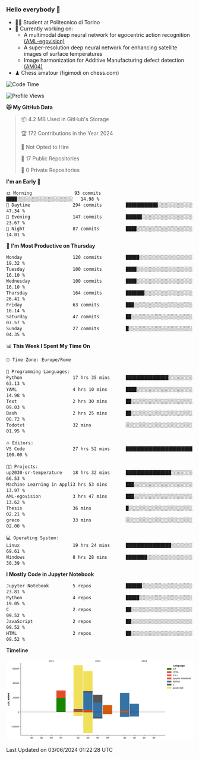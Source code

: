### Hello everybody 👋
- 🧑‍🎓 Student at Politecnico di Torino
- 🤖 Currently working on:
  - A multimodal deep neural network for egocentric action recognition [(AML-egovision)](https://github.com/figimodi/AML-egovision)
  - A super-resolution deep neural network for enhancing satellite images of surface temperatures
  - Image harmonization for Additive Manufacturing defect detection [(AM04)](https://github.com/figimodi/AM04)
- ♟ Chess amatour (figimodi on chess.com)

<!--
[![Figimodi's GitHub stats](https://github-readme-stats.vercel.app/api?username=figimodi&rank_icon=github&show_icons=true&include_all_commits=true)](https://github.com/figimodi/github-readme-stats)

![Top Langs](https://github-readme-stats.vercel.app/api/top-langs/?username=figimodi&layout=compact&)

[![Figimodi's WakaTime stats](https://github-readme-stats.vercel.app/api/wakatime?username=figimodi)](https://github.com/figimodi/github-readme-stats)
-->

<!--START_SECTION:waka-->
![Code Time](http://img.shields.io/badge/Code%20Time-156%20hrs%2018%20mins-blue)

![Profile Views](http://img.shields.io/badge/Profile%20Views-1-blue)

**🐱 My GitHub Data** 

> 📦 4.2 MB Used in GitHub's Storage 
 > 
> 🏆 172 Contributions in the Year 2024
 > 
> 🚫 Not Opted to Hire
 > 
> 📜 17 Public Repositories 
 > 
> 🔑 0 Private Repositories 
 > 
**I'm an Early 🐤** 

```text
🌞 Morning                93 commits          ████░░░░░░░░░░░░░░░░░░░░░   14.98 % 
🌆 Daytime                294 commits         ████████████░░░░░░░░░░░░░   47.34 % 
🌃 Evening                147 commits         ██████░░░░░░░░░░░░░░░░░░░   23.67 % 
🌙 Night                  87 commits          ████░░░░░░░░░░░░░░░░░░░░░   14.01 % 
```
📅 **I'm Most Productive on Thursday** 

```text
Monday                   120 commits         █████░░░░░░░░░░░░░░░░░░░░   19.32 % 
Tuesday                  100 commits         ████░░░░░░░░░░░░░░░░░░░░░   16.10 % 
Wednesday                100 commits         ████░░░░░░░░░░░░░░░░░░░░░   16.10 % 
Thursday                 164 commits         ███████░░░░░░░░░░░░░░░░░░   26.41 % 
Friday                   63 commits          ███░░░░░░░░░░░░░░░░░░░░░░   10.14 % 
Saturday                 47 commits          ██░░░░░░░░░░░░░░░░░░░░░░░   07.57 % 
Sunday                   27 commits          █░░░░░░░░░░░░░░░░░░░░░░░░   04.35 % 
```


📊 **This Week I Spent My Time On** 

```text
🕑︎ Time Zone: Europe/Rome

💬 Programming Languages: 
Python                   17 hrs 35 mins      ████████████████░░░░░░░░░   63.13 % 
YAML                     4 hrs 10 mins       ████░░░░░░░░░░░░░░░░░░░░░   14.98 % 
Text                     2 hrs 30 mins       ██░░░░░░░░░░░░░░░░░░░░░░░   09.03 % 
Bash                     2 hrs 25 mins       ██░░░░░░░░░░░░░░░░░░░░░░░   08.72 % 
Todotxt                  32 mins             ░░░░░░░░░░░░░░░░░░░░░░░░░   01.95 % 

🔥 Editors: 
VS Code                  27 hrs 52 mins      █████████████████████████   100.00 % 

🐱‍💻 Projects: 
up2030-sr-temperature    18 hrs 32 mins      █████████████████░░░░░░░░   66.53 % 
Machine Learning in Appli3 hrs 53 mins       ███░░░░░░░░░░░░░░░░░░░░░░   13.97 % 
AML-egovision            3 hrs 47 mins       ███░░░░░░░░░░░░░░░░░░░░░░   13.62 % 
Thesis                   36 mins             █░░░░░░░░░░░░░░░░░░░░░░░░   02.21 % 
greco                    33 mins             ░░░░░░░░░░░░░░░░░░░░░░░░░   02.00 % 

💻 Operating System: 
Linux                    19 hrs 24 mins      █████████████████░░░░░░░░   69.61 % 
Windows                  8 hrs 28 mins       ████████░░░░░░░░░░░░░░░░░   30.39 % 
```

**I Mostly Code in Jupyter Notebook** 

```text
Jupyter Notebook         5 repos             ██████░░░░░░░░░░░░░░░░░░░   23.81 % 
Python                   4 repos             █████░░░░░░░░░░░░░░░░░░░░   19.05 % 
C                        2 repos             ██░░░░░░░░░░░░░░░░░░░░░░░   09.52 % 
JavaScript               2 repos             ██░░░░░░░░░░░░░░░░░░░░░░░   09.52 % 
HTML                     2 repos             ██░░░░░░░░░░░░░░░░░░░░░░░   09.52 % 
```



**Timeline**

![Lines of Code chart](https://raw.githubusercontent.com/figimodi/figimodi/main/assets/bar_graph.png)


 Last Updated on 03/06/2024 01:22:28 UTC
<!--END_SECTION:waka-->

<!--
**figimodi/figimodi** is a ✨ _special_ ✨ repository because its `README.md` (this file) appears on your GitHub profile.

Here are some ideas to get you started:

- 🔭 I’m currently working on ...
- 🌱 I’m currently learning ...
- 👯 I’m looking to collaborate on ...
- 🤔 I’m looking for help with ...
- 💬 Ask me about ...
- 📫 How to reach me: ...
- 😄 Pronouns: ...
- ⚡ Fun fact: ...
-->
